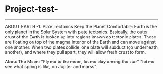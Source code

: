 # Project-test-
***


ABOUT EARTH
-1. Plate Tectonics Keep the Planet Comfortable:
Earth is the only planet in the Solar System with plate tectonics. Basically, the outer crust of the Earth is broken up into regions known as tectonic plates. These are floating on top of the magma interior of the Earth and can move against one another. When two plates collide, one plate will subduct (go underneath another), and where they pull apart, they will allow fresh crust to form.

About The Moon:
"Fly me to the moon, let me play among the star"
"let me see what spring is like, on Jupiter and marss"

